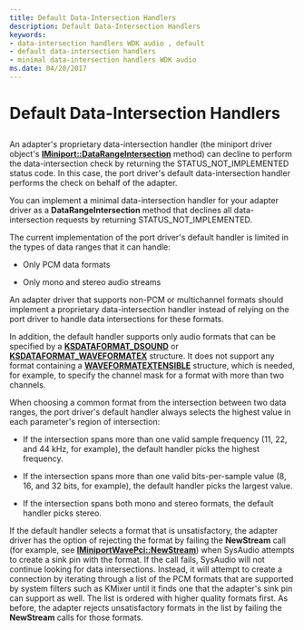 ```yaml
---
title: Default Data-Intersection Handlers
description: Default Data-Intersection Handlers
keywords:
- data-intersection handlers WDK audio , default
- default data-intersection handlers
- minimal data-intersection handlers WDK audio
ms.date: 04/20/2017
---
```


# Default Data-Intersection Handlers


## <span id="default_data_intersection_handlers"></span><span id="DEFAULT_DATA_INTERSECTION_HANDLERS"></span>


An adapter's proprietary data-intersection handler (the miniport driver object's [**IMiniport::DataRangeIntersection**](/windows-hardware/drivers/ddi/portcls/nf-portcls-iminiport-datarangeintersection) method) can decline to perform the data-intersection check by returning the STATUS\_NOT\_IMPLEMENTED status code. In this case, the port driver's default data-intersection handler performs the check on behalf of the adapter.

You can implement a minimal data-intersection handler for your adapter driver as a **DataRangeIntersection** method that declines all data-intersection requests by returning STATUS\_NOT\_IMPLEMENTED.

The current implementation of the port driver's default handler is limited in the types of data ranges that it can handle:

-   Only PCM data formats

-   Only mono and stereo audio streams

An adapter driver that supports non-PCM or multichannel formats should implement a proprietary data-intersection handler instead of relying on the port driver to handle data intersections for these formats.

In addition, the default handler supports only audio formats that can be specified by a [**KSDATAFORMAT\_DSOUND**](/windows-hardware/drivers/ddi/ksmedia/ns-ksmedia-ksdataformat_dsound) or [**KSDATAFORMAT\_WAVEFORMATEX**](/windows-hardware/drivers/ddi/ksmedia/ns-ksmedia-ksdataformat_waveformatex) structure. It does not support any format containing a [**WAVEFORMATEXTENSIBLE**](/windows-hardware/drivers/ddi/ksmedia/ns-ksmedia-waveformatextensible) structure, which is needed, for example, to specify the channel mask for a format with more than two channels.

When choosing a common format from the intersection between two data ranges, the port driver's default handler always selects the highest value in each parameter's region of intersection:

-   If the intersection spans more than one valid sample frequency (11, 22, and 44 kHz, for example), the default handler picks the highest frequency.

-   If the intersection spans more than one valid bits-per-sample value (8, 16, and 32 bits, for example), the default handler picks the largest value.

-   If the intersection spans both mono and stereo formats, the default handler picks stereo.

If the default handler selects a format that is unsatisfactory, the adapter driver has the option of rejecting the format by failing the **NewStream** call (for example, see [**IMiniportWavePci::NewStream**](/windows-hardware/drivers/ddi/portcls/nf-portcls-iminiportwavepci-newstream)) when SysAudio attempts to create a sink pin with the format. If the call fails, SysAudio will not continue looking for data intersections. Instead, it will attempt to create a connection by iterating through a list of the PCM formats that are supported by system filters such as KMixer until it finds one that the adapter's sink pin can support as well. The list is ordered with higher quality formats first. As before, the adapter rejects unsatisfactory formats in the list by failing the **NewStream** calls for those formats.

 

